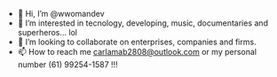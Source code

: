 - 👋 Hi, I’m @wwomandev
- 👀 I’m interested in tecnology, developing, music, documentaries and superheros... lol
- 💞️ I’m looking to collaborate on enterprises, companies and firms.
- 📫 How to reach me 
carlamab2808@outlook.com or my personal number (61) 99254-1587 !!!

<!---
wwomandev/wwomandev is a ✨ special ✨ repository because its `README.md` (this file) appears on your GitHub profile.
You can click the Preview link to take a look at your changes.
--->
